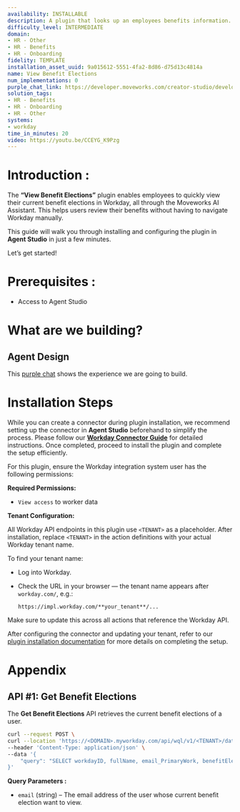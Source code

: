 ```yaml
---
availability: INSTALLABLE
description: A plugin that looks up an employees benefits information.
difficulty_level: INTERMEDIATE
domain:
- HR - Other
- HR - Benefits
- HR - Onboarding
fidelity: TEMPLATE
installation_asset_uuid: 9a015612-5551-4fa2-8d86-d75d13c4814a
name: View Benefit Elections
num_implementations: 0
purple_chat_link: https://developer.moveworks.com/creator-studio/developer-tools/purple-chat?conversation=%7B%22startTimestamp%22%3A%2211%3A43+AM%22%2C%22messages%22%3A%5B%7B%22parts%22%3A%5B%7B%22richText%22%3A%22What+are+my+healthcare+benefits+elections+again%3F%22%7D%5D%2C%22role%22%3A%22user%22%7D%2C%7B%22parts%22%3A%5B%7B%22richText%22%3A%22%3Cp%3EChecking+your+benefits+details+in+Workday.%3Cbr%3E%3C%2Fp%3E%22%7D%5D%2C%22role%22%3A%22assistant%22%7D%2C%7B%22parts%22%3A%5B%7B%22richText%22%3A%22%3Cp%3EHere+are+your+benefits+details%3A%3Cbr%3E%3C%2Fp%3E%22%7D%2C%7B%22richText%22%3A%22%3Cb%3E%3Cp%3E%3Cb%3EHealth+Insurance%3C%2Fb%3E%3Cbr%3E%3C%2Fp%3E%3C%2Fb%3E%3Cbr%3E%3Cp%3E%3Cb%3EPlan%3A%3C%2Fb%3E+Family+Coverage%3Cbr%3E%3Cb%3EEnrollment+Status%3A%3C%2Fb%3E+Active%3Cbr%3E%3Cb%3EDeductible%3A%3C%2Fb%3E+%241%2C200%3Cbr%3E%3C%2Fp%3E%22%7D%2C%7B%22citations%22%3A%5B%7B%22citationTitle%22%3A%22Benefits+Enrollment%22%2C%22connectorName%22%3A%22workday%22%7D%5D%7D%5D%2C%22role%22%3A%22assistant%22%7D%5D%7D
solution_tags:
- HR - Benefits
- HR - Onboarding
- HR - Other
systems:
- workday
time_in_minutes: 20
video: https://youtu.be/CCEYG_K9Pzg
---
```


# **Introduction :**

The **“View Benefit Elections”** plugin enables employees to quickly view their current benefit elections in Workday, all through the Moveworks AI Assistant. This helps users review their benefits without having to navigate Workday manually.

This guide will walk you through installing and configuring the plugin in **Agent Studio** in just a few minutes. 

Let’s get started!

# Prerequisites :

- Access to Agent Studio

# What are we building?

## **Agent Design**

This [purple chat](https://developer.moveworks.com/creator-studio/developer-tools/purple-chat?conversation=%7B%22startTimestamp%22%3A%2211%3A43+AM%22%2C%22messages%22%3A%5B%7B%22parts%22%3A%5B%7B%22richText%22%3A%22What+are+my+healthcare+benefits+elections+again%3F%22%7D%5D%2C%22role%22%3A%22user%22%7D%2C%7B%22parts%22%3A%5B%7B%22richText%22%3A%22%3Cp%3EChecking+your+benefits+details+in+Workday.%3Cbr%3E%3C%2Fp%3E%22%7D%5D%2C%22role%22%3A%22assistant%22%7D%2C%7B%22parts%22%3A%5B%7B%22richText%22%3A%22%3Cp%3EHere+are+your+benefits+details%3A%3Cbr%3E%3C%2Fp%3E%22%7D%2C%7B%22richText%22%3A%22%3Cb%3E%3Cp%3E%3Cb%3EHealth+Insurance%3C%2Fb%3E%3Cbr%3E%3C%2Fp%3E%3C%2Fb%3E%3Cbr%3E%3Cp%3E%3Cb%3EPlan%3A%3C%2Fb%3E+Family+Coverage%3Cbr%3E%3Cb%3EEnrollment+Status%3A%3C%2Fb%3E+Active%3Cbr%3E%3Cb%3EDeductible%3A%3C%2Fb%3E+%241%2C200%3Cbr%3E%3C%2Fp%3E%22%7D%2C%7B%22citations%22%3A%5B%7B%22citationTitle%22%3A%22Benefits+Enrollment%22%2C%22connectorName%22%3A%22workday%22%7D%5D%7D%5D%2C%22role%22%3A%22assistant%22%7D%5D%7D) shows the experience we are going to build.

# **Installation Steps**

While you can create a connector during plugin installation, we recommend setting up the connector in **Agent Studio** beforehand to simplify the process. Please follow our [**Workday Connector Guide**](https://developer.moveworks.com/marketplace/package/?id=workday&hist=home%2Cbrws#how-to-implement) for detailed instructions. Once completed, proceed to install the plugin and complete the setup efficiently.

For this plugin, ensure the Workday integration system user has the following permissions:

**Required Permissions:**

- `View access` to worker data

**Tenant Configuration:**

All Workday API endpoints in this plugin use `<TENANT>` as a placeholder. After installation, replace `<TENANT>` in the action definitions with your actual Workday tenant name.

To find your tenant name:

- Log into Workday.
- Check the URL in your browser — the tenant name appears after `workday.com/`, e.g.:
    
    `https://impl.workday.com/**your_tenant**/...`
    

Make sure to update this across all actions that reference the Workday API.

After configuring the connector and updating your tenant, refer to our [plugin installation documentation](https://help.moveworks.com/docs/ai-agent-marketplace-installation) for more details on completing the setup.

# **Appendix**

## API #1: Get Benefit Elections

The **Get Benefit Elections** API retrieves the current benefit elections of a user.

```bash
curl --request POST \
curl --location 'https://<DOMAIN>.myworkday.com/api/wql/v1/<TENANT>/data' \
--header 'Content-Type: application/json' \
--data '{
    "query": "SELECT workdayID, fullName, email_PrimaryWork, benefitElections{benefitPlan, coverage, dependents, beneficiaries_All, coverageBeginDateForBenefitPlan, deductionBeginDateForBenefitPlan, employerContributionPerBenefitPlanFrequency, employeeCostPerBenefitPlanFrequency,currentlyEnrolledAsOfDate}, benefitPlans_CurrentlyEnrolled FROM indexedAllWorkers (dataSourceFilter = indexedAllWorkersFilter, includeSubordinateOrganizations = true, isActive = false) WHERE email_PrimaryWork = '\''{{email}}'\''"
}'
```

**Query Parameters :**

- `email`  (string) – The email address of the user whose current benefit election want to view.